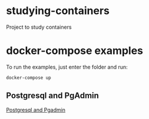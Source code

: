 # studying-containers
Project to study containers


# docker-compose examples

To run the examples, just enter the folder and run:
```
docker-compose up
```

## Postgresql and PgAdmin

[Postgresql and Pgadmin](./docker-compose/postgresql/docker-compose.yml)


